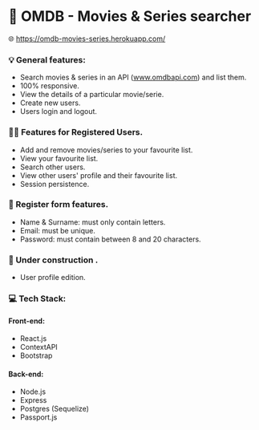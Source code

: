 # 🚀 OMDB - Movies & Series searcher
🌐 https://omdb-movies-series.herokuapp.com/


### 💡 General features:

- Search movies & series in an API (www.omdbapi.com) and list them.
- 100% responsive.
- View the details of a particular movie/serie.
- Create new users.
- Users login and logout.

### 👩‍💻 Features for Registered Users.

- Add and remove movies/series to your favourite list.
- View your favourite list.
- Search other users.
- View other users' profile and their favourite list.
- Session persistence.

### 📝 Register form features.

- Name & Surname: must only contain letters.
- Email: must be unique.
- Password: must contain between 8 and 20 characters.

### 🚧 Under construction .

- User profile edition.


### 💻 Tech Stack:
####  Front-end:
- React.js
- ContextAPI
- Bootstrap 

####  Back-end:
- Node.js
- Express
- Postgres (Sequelize)
- Passport.js 




